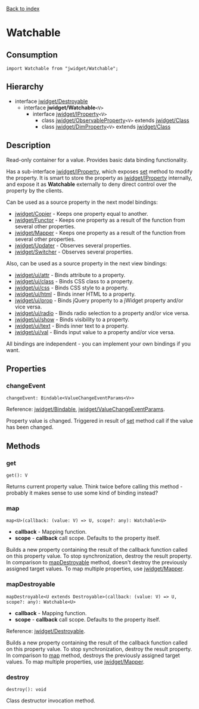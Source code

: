 [Back to index](../README.md)

# Watchable

## Consumption

	import Watchable from "jwidget/Watchable";

## Hierarchy

* interface [jwidget/Destroyable](Destroyable.md)
	* interface **jwidget/Watchable**`<V>`
		* interface [jwidget/IProperty](IProperty.md)`<V>`
			* class [jwidget/ObservableProperty](ObservableProperty.md)`<V>` extends [jwidget/Class](Class.md)
			* class [jwidget/DimProperty](DimProperty.md)`<V>` extends [jwidget/Class](Class.md)

## Description

Read-only container for a value. Provides basic data binding functionality.

Has a sub-interface [jwidget/IProperty](IProperty.md), which exposes [set](#IProperty.md#set) method to modify the property. It is smart to store the property as [jwidget/IProperty](IProperty.md) internally, and expose it as **Watchable** externally to deny direct control over the property by the clients.

Can be used as a source property in the next model bindings:

- [jwidget/Copier](Copier.md) - Keeps one property equal to another.
- [jwidget/Functor](Functor.md) - Keeps one property as a result of the function from several other properties.
- [jwidget/Mapper](Mapper.md) - Keeps one property as a result of the function from several other properties.
- [jwidget/Updater](Updater.md) - Observes several properties.
- [jwidget/Switcher](Switcher.md) - Observes several properties.

Also, can be used as a source property in the next view bindings:

- [jwidget/ui/attr](ui/attr.md) - Binds attribute to a property.
- [jwidget/ui/class](ui/class.md) - Binds CSS class to a property.
- [jwidget/ui/css](ui/css.md) - Binds CSS style to a property.
- [jwidget/ui/html](ui/html.md) - Binds inner HTML to a property.
- [jwidget/ui/prop](ui/prop.md) - Binds jQuery property to a jWidget property and/or vice versa.
- [jwidget/ui/radio](ui/radio.md) - Binds radio selection to a property and/or vice versa.
- [jwidget/ui/show](ui/show.md) - Binds visibility to a property.
- [jwidget/ui/text](ui/text.md) - Binds inner text to a property.
- [jwidget/ui/val](ui/val.md) - Binds input value to a property and/or vice versa.

All bindings are independent - you can implement your own bindings if you want.

## Properties

### changeEvent

	changeEvent: Bindable<ValueChangeEventParams<V>>

Reference: [jwidget/Bindable](Bindable.md), [jwidget/ValueChangeEventParams](ValueChangeEventParams.md).

Property value is changed. Triggered in result of [set](ObservableProperty.md#set) method call if the value has been changed.

## Methods

### get

	get(): V

Returns current property value. Think twice before calling this method - probably it makes sense to use some kind of binding instead?

### map

	map<U>(callback: (value: V) => U, scope?: any): Watchable<U>

* **callback** - Mapping function.
* **scope** - **callback** call scope. Defaults to the property itself.

Builds a new property containing the result of the callback function called on this property value. To stop synchronization, destroy the result property. In comparison to [mapDestroyable](#mapdestroyable) method, doesn't destroy the previously assigned target values. To map multiple properties, use [jwidget/Mapper](Mapper.md).

### mapDestroyable

	mapDestroyable<U extends Destroyable>(callback: (value: V) => U, scope?: any): Watchable<U>

* **callback** - Mapping function.
* **scope** - **callback** call scope. Defaults to the property itself.

Reference: [jwidget/Destroyable](Destroyable.md).

Builds a new property containing the result of the callback function called on this property value. To stop synchronization, destroy the result property. In comparison to [map](#map) method, destroys the previously assigned target values. To map multiple properties, use [jwidget/Mapper](Mapper.md).

### destroy

	destroy(): void

Class destructor invocation method.
